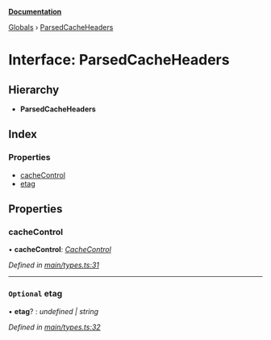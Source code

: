 **[Documentation](../README.md)**

[Globals](../README.md) › [ParsedCacheHeaders](parsedcacheheaders.md)

# Interface: ParsedCacheHeaders

## Hierarchy

* **ParsedCacheHeaders**

## Index

### Properties

* [cacheControl](parsedcacheheaders.md#cachecontrol)
* [etag](parsedcacheheaders.md#optional-etag)

## Properties

###  cacheControl

• **cacheControl**: *[CacheControl](cachecontrol.md)*

*Defined in [main/types.ts:31](https://github.com/bad-batch/cacheability/blob/ce7b78b/src/main/types.ts#L31)*

___

### `Optional` etag

• **etag**? : *undefined | string*

*Defined in [main/types.ts:32](https://github.com/bad-batch/cacheability/blob/ce7b78b/src/main/types.ts#L32)*